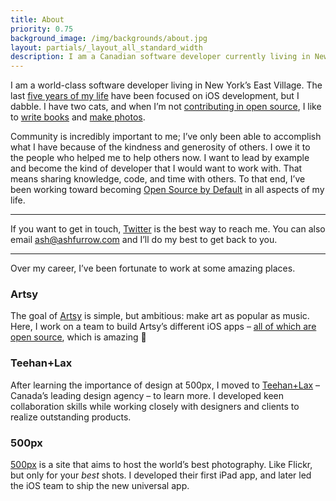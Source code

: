 ```yaml
---
title: About
priority: 0.75
background_image: /img/backgrounds/about.jpg
layout: partials/_layout_all_standard_width
description: I am a Canadian software developer currently living in New York’s East Village. The last five years of my life have been focused on iOS development, but I dabble. Community is incredibly important to me; I’ve only been able to accomplish what I have because of the kindness and generosity of others. I’ve been working toward becoming Open Source by Default in all aspects of my life.
---
```


I am a world-class software developer living in New York’s East Village. The last [five years of my life](https://ashfurrow.com/blog/5-years-of-ios/) have been focused on iOS development, but I dabble. I have two cats, and when I’m not [contributing in open source](https://github.com/ashfurrow), I like to [write books](https://leanpub.com/u/theashfurrow) and [make photos](https://photos.ashfurrow.com).

Community is incredibly important to me; I’ve only been able to accomplish what I have because of the kindness and generosity of others. I owe it to the people who helped me to help others now. I want to lead by example and become the kind of developer that I would want to work with. That means sharing knowledge, code, and time with others. To that end, I’ve been working toward becoming [Open Source by Default](http://code.dblock.org/2015/02/09/becoming-open-source-by-default.html) in all aspects of my life.

----------------

If you want to get in touch, [Twitter](https://twitter.com/ashfurrow) is the best way to reach me. You can also email [ash@ashfurrow.com](mailto:ash@ashfurrow.com) and I’ll do my best to get back to you.

----------------

Over my career, I’ve been fortunate to work at some amazing places.

### Artsy

The goal of [Artsy](https://www.artsy.net) is simple, but ambitious: make art as popular as music. Here, I work on a team to build Artsy’s different iOS apps – [all of which are open source](http://www.objc.io/issue-22/artsy.html), which is amazing 🎉

### Teehan+Lax

After learning the importance of design at 500px, I moved to [Teehan+Lax](http://www.teehanlax.com) – Canada’s leading design agency – to learn more. I developed keen collaboration skills while working closely with designers and clients to realize outstanding products.

### 500px

[500px](https://500px.com/) is a site that aims to host the world’s best photography. Like Flickr, but only for your _best_ shots. I developed their first iPad app, and later led the iOS team to ship the new universal app.
